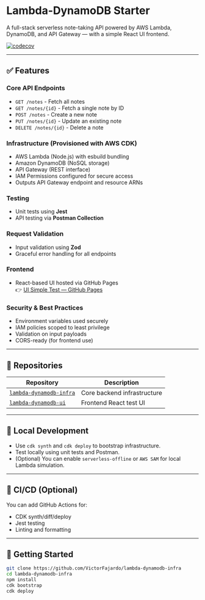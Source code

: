 # Lambda-DynamoDB Starter

A full-stack serverless note-taking API powered by AWS Lambda, DynamoDB, and API Gateway — with a simple React UI frontend.

[![codecov](https://codecov.io/gh/VictorFajardo/lambda-dynamodb-starter/branch/main/graph/badge.svg)](https://codecov.io/gh/VictorFajardo/lambda-dynamodb-starter)

---

## ✅ Features

### Core API Endpoints
- `GET /notes` - Fetch all notes
- `GET /notes/{id}` - Fetch a single note by ID
- `POST /notes` - Create a new note
- `PUT /notes/{id}` - Update an existing note
- `DELETE /notes/{id}` - Delete a note

### Infrastructure (Provisioned with AWS CDK)
- AWS Lambda (Node.js) with esbuild bundling
- Amazon DynamoDB (NoSQL storage)
- API Gateway (REST interface)
- IAM Permissions configured for secure access
- Outputs API Gateway endpoint and resource ARNs

### Testing
- Unit tests using **Jest**
- API testing via **Postman Collection**

### Request Validation
- Input validation using **Zod**
- Graceful error handling for all endpoints

### Frontend
- React-based UI hosted via GitHub Pages  
  👉 [UI Simple Test — GitHub Pages](https://VictorFajardo.github.io/lambda-dynamodb-ui)

### Security & Best Practices
- Environment variables used securely
- IAM policies scoped to least privilege
- Validation on input payloads
- CORS-ready (for frontend use)

---

## 📁 Repositories

| Repository | Description |
|-----------|-------------|
| [`lambda-dynamodb-infra`](https://github.com/VictorFajardo/lambda-dynamodb-infra) | Core backend infrastructure |
| [`lambda-dynamodb-ui`](https://github.com/VictorFajardo/lambda-dynamodb-ui) | Frontend React test UI |

---

## 🧪 Local Development

- Use `cdk synth` and `cdk deploy` to bootstrap infrastructure.
- Test locally using unit tests and Postman.
- (Optional) You can enable `serverless-offline` or `AWS SAM` for local Lambda simulation.

---

## 🚀 CI/CD (Optional)

You can add GitHub Actions for:
- CDK synth/diff/deploy
- Jest testing
- Linting and formatting

---

## 🏁 Getting Started

```bash
git clone https://github.com/VictorFajardo/lambda-dynamodb-infra
cd lambda-dynamodb-infra
npm install
cdk bootstrap
cdk deploy
